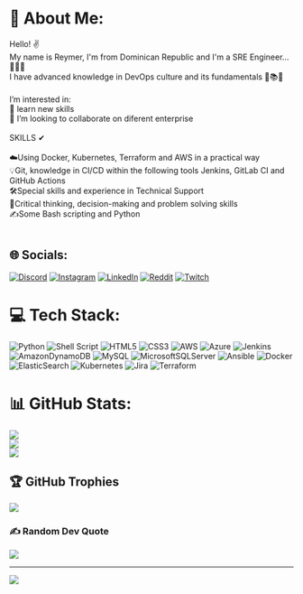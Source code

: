 # 💫 About Me:
Hello! ✌<br>My name is Reymer, I'm from Dominican Republic and I'm a SRE Engineer... 🐱‍🏍✨ <br>I have advanced knowledge in DevOps culture and its fundamentals 📑📚📙<br><br>I’m interested in:<br>🌱 learn new skills<br>💞️ I’m looking to collaborate on diferent enterprise<br><br>SKILLS ✔<br><br>☁️Using Docker, Kubernetes, Terraform and AWS in a practical way<br>💡Git, knowledge in CI/CD within the following tools Jenkins, GitLab CI and GitHub Actions<br>🛠️Special skills and experience in Technical Support<br>🤔Critical thinking, decision-making and problem solving skills<br>✍️Some Bash scripting and Python<br><br>


## 🌐 Socials:
[![Discord](https://img.shields.io/badge/Discord-%237289DA.svg?logo=discord&logoColor=white)](https://discord.gg/Samurai829#5105) [![Instagram](https://img.shields.io/badge/Instagram-%23E4405F.svg?logo=Instagram&logoColor=white)](https://instagram.com/stevenx809) [![LinkedIn](https://img.shields.io/badge/LinkedIn-%230077B5.svg?logo=linkedin&logoColor=white)](https://linkedin.com/in/reymer-steven-garcia-acevedo-2412bb187) [![Reddit](https://img.shields.io/badge/Reddit-%23FF4500.svg?logo=Reddit&logoColor=white)](https://reddit.com/user/samuraii829) [![Twitch](https://img.shields.io/badge/Twitch-%239146FF.svg?logo=Twitch&logoColor=white)](https://twitch.tv/Samurai_829) 

# 💻 Tech Stack:
![Python](https://img.shields.io/badge/python-3670A0?style=plastic&logo=python&logoColor=ffdd54) ![Shell Script](https://img.shields.io/badge/shell_script-%23121011.svg?style=plastic&logo=gnu-bash&logoColor=white) ![HTML5](https://img.shields.io/badge/html5-%23E34F26.svg?style=plastic&logo=html5&logoColor=white) ![CSS3](https://img.shields.io/badge/css3-%231572B6.svg?style=plastic&logo=css3&logoColor=white) ![AWS](https://img.shields.io/badge/AWS-%23FF9900.svg?style=plastic&logo=amazon-aws&logoColor=white) ![Azure](https://img.shields.io/badge/azure-%230072C6.svg?style=plastic&logo=azure-devops&logoColor=white) ![Jenkins](https://img.shields.io/badge/jenkins-%232C5263.svg?style=plastic&logo=jenkins&logoColor=white) ![AmazonDynamoDB](https://img.shields.io/badge/Amazon%20DynamoDB-4053D6?style=plastic&logo=Amazon%20DynamoDB&logoColor=white) ![MySQL](https://img.shields.io/badge/mysql-%2300f.svg?style=plastic&logo=mysql&logoColor=white) ![MicrosoftSQLServer](https://img.shields.io/badge/Microsoft%20SQL%20Sever-CC2927?style=plastic&logo=microsoft%20sql%20server&logoColor=white) ![Ansible](https://img.shields.io/badge/ansible-%231A1918.svg?style=plastic&logo=ansible&logoColor=white) ![Docker](https://img.shields.io/badge/docker-%230db7ed.svg?style=plastic&logo=docker&logoColor=white) ![ElasticSearch](https://img.shields.io/badge/-ElasticSearch-005571?style=plastic&logo=elasticsearch) ![Kubernetes](https://img.shields.io/badge/kubernetes-%23326ce5.svg?style=plastic&logo=kubernetes&logoColor=white) ![Jira](https://img.shields.io/badge/jira-%230A0FFF.svg?style=plastic&logo=jira&logoColor=white) ![Terraform](https://img.shields.io/badge/terraform-%235835CC.svg?style=plastic&logo=terraform&logoColor=white)
# 📊 GitHub Stats:
![](https://github-readme-stats.vercel.app/api?username=Samurai829&theme=dracula&hide_border=false&include_all_commits=true&count_private=false)<br/>
![](https://github-readme-streak-stats.herokuapp.com/?user=Samurai829&theme=dracula&hide_border=false)<br/>
![](https://github-readme-stats.vercel.app/api/top-langs/?username=Samurai829&theme=dracula&hide_border=false&include_all_commits=true&count_private=false&layout=compact)

## 🏆 GitHub Trophies
![](https://github-profile-trophy.vercel.app/?username=Samurai829&theme=dracula&no-frame=true&no-bg=true&margin-w=4)

### ✍️ Random Dev Quote
![](https://quotes-github-readme.vercel.app/api?type=horizontal&theme=radical)

---
[![](https://visitcount.itsvg.in/api?id=Samurai829&icon=5&color=0)](https://visitcount.itsvg.in)

<!-- Proudly created with GPRM ( https://gprm.itsvg.in ) -->
